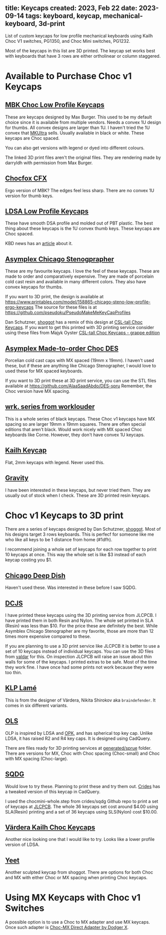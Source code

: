 title: Keycaps
created: 2023, Feb 22
date: 2023-09-14
tags: keyboard, keycap, mechanical-keyboard, 3d-print 
----

List of custom keycaps for low profile  mechanical keyboards
using Kailh Choc V1 switches, PG1350, and Choc Mini switches,
PG1232.

Most of the keycaps in this list are 3D printed. The keycap set
works best with keyboards that have 3 rows are either ortholinear
or column staggered. 

# Available to Purchase Choc v1 Keycaps

## [MBK Choc Low Profile Keycaps](https://www.thingiverse.com/thing:4564253)
These are keycaps designed by Max Burger. This used to be my default choice
since it is available from multiple vendors. Needs a convex 1U design
for thumbs. All convex designs are larger than 1U. I haven't tried the 1U
convex that [MKUltra](https://mkultra.click/mbk-convex-pom-choc-keycaps/)
sells. Usually available in black or white. These keycaps are Choc spaced.

You can also get versions with legend or dyed into different colours.

The linked 3D print files aren't the original files. They are rendering
made by darryldh with permission from Max Burger.

## [Chocfox CFX](https://chosfox.com/products/chocfox-cfx-choc-keycaps)
Ergo version of MBK? The edges feel less sharp. There are no convex 1U
version for thumb keys.

## [LDSA Low Profile Keycaps](https://lowprokb.ca/products/ldsa-low-profile-blank-keycaps)
These have smooth DSA profile and molded out of PBT plastic. The best thing about these
keycaps is the 1U convex thumb keys. These keycaps are Choc spaced.

KBD news has an [article](https://kbd.news/LDSA-keycap-profile-1377.html) about it.

## [Asymplex Chicago Stenogprapher](https://www.asymplex.xyz/product/cs-chicago-stenographer-profile)
These are my favourite keycaps. I love the feel of these keycaps. These are made to order
and comparatively expensive. They are made of porcelain cold cast resin and available in
many different colors. They also have convex keycaps for thumbs.

If you want to 3D print, the design is available at https://www.printables.com/model/158865-chicago-steno-low-profile-ergo-keycaps
The source for these files is at https://github.com/pseudoku/PseudoMakeMeKeyCapProfiles

Dan Schutzner, [shoggot](https://www.thingiverse.com/shoggot/designs) has a remix of this
design at [CSL-tall Choc Keycaps](https://www.thingiverse.com/thing:4862025). If you want
to get this printed with 3D printing service consider using these files from Majyk Oyster
[CSL-tall Choc Keycaps - grappe edition ](https://www.printables.com/model/418231-csl-tall-choc-keycaps-grappe-edition)

## [Asymplex Made-to-order Choc DES](https://www.asymplex.xyz/product/made-to-order-des_choc)
Porcelian cold cast caps with MX spaced (19mm x 19mm). I haven't used these, but if
these are anything like Chicago Stenographer, I would love to used these for MX spaced
keyboards.

If you want to 3D print these at 3D print service, you can use the STL files available
at https://github.com/AlaaSaadAbdo/DES-spru Remember, the Choc version have MX spacing.

## [wrk. series from worklouder](https://worklouder.cc/keycaps/)
This is a whole series of black keycaps. These Choc v1 keycaps have MX spacing so are
larger 19mm x 19mm squares. There are often special editions that aren't black. Would work
nicely with MX spaced Choc keyboards like Corne. However, they don't have convex 1U
keycaps.

## [Kailh Keycap](https://www.amazon.com/Keycap-Switch-Profile-Keyboard-keycaps/dp/B0BCV9MN56?th=1)
Flat, 2mm keycaps with legend. Never used this.
 

## [Gravity](https://shop.dailycraft.jp/en/products/gravity_keycaps?variant=39972208509125)
I have been interested in these keycaps, but never tried them. They are usually out of stock when I check.
These are 3D printed resin keycaps.

# Choc v1 Keycaps to 3D print

There are a series of keycaps designed by Dan Schutzner, [shoggot](https://www.thingiverse.com/shoggot/designs).
Most of his designs target 3 rows keyboards. This is perfecf for someone like me who like all
keys to be 1 distance from home (#1dfh).

I recommend joining a whole set of keycaps for each row together to print 10 keycaps
at once. This way the whole set is like $3 instead of each keycap costing you $1.

## [Chicago Deep Dish](https://www.thingiverse.com/thing:4896661)
Haven't used these. Was interested in these before I saw SQDG. 

## [DCJS](https://www.thingiverse.com/thing:5163221)
I have printed these keycaps using the 3D printing service from JLCPCB. I have printed
them in both Resin and Nylon. The whole set printed in SLA (Resin) was less than $10.
For the price these are definitely the best. While Asymblex Chicago Stenographer are
my favorite, those are more than 12 times more expensive compared to these.

If you are planning to use a 3D print service like JLCPCB it is better to use a set of
10 keycaps instead of individual keycaps. You can use the 3D files from 
[valdar](https://github.com/valdar/DCJSx10) for this. On inspection JLCPCB will raise
an issue about thin walls for some of the keycaps. I printed extras to be safe. Most 
of the time they work fine. I have once had some prints not work because they were too thin.

## [KLP Lamé](https://github.com/braindefender/KLP-Lame-Keycaps/)
This is from the designer of Värdera, Nikita Shirokov aka `braindefender`.
It comes in six different variants.

## [OLS](https://github.com/DeltaWhy/ols)
OLP is inspired by LDSA and [OPK](https://github.com/cubiq/OPK), and has spherical top
key cap. Unlike LDSA, it has raised R2 and R4 key caps. It is designed using CadQuery.

There are files ready for 3D printing services at [generated/sprue](https://github.com/DeltaWhy/ols/tree/main/generated/sprue)
folder. There are versions for MX, Choc with Choc spacing (Choc-small) and Choc 
with MX spacing (Choc-large).

## [SQDG](https://www.thingiverse.com/thing:5198643)
Would love to try these. Planning to print these and try them out.
[Crides](https://github.com/crides/sqdg) has a tweaked
version of this keycap in CadQuery.

I used the chocmini-whole.step from crides/sqdg Github repo to print a set
of keycaps at [JLCPCB](https://jlcpcb.com/). The whole 36 keycaps set cost
around $4.00 using SLA(Resin) printing and a set of 36 keycaps using SLS(Nylon)
cost $10.00.

## [Värdera Kailh Choc Keycaps](https://github.com/braindefender/vardera-kailh-choc-keycaps)
Another nice looking one that I would like to try. Looks like a lower profile
version of LDSA.

## [Yeet](https://www.thingiverse.com/thing:4903358)
Another sculpted keycap from shoggot. There are options for both Choc and MX
with either Choc or MX spacing when printing Choc keycaps.

# Using MX Keycaps with Choc v1 Switches

A possible option is to use a Choc to MX adapter and use MX keycaps. Once
such adapter is [Choc-MX Direct Adapter by Dodger X](https://www.thingiverse.com/thing:4134048).